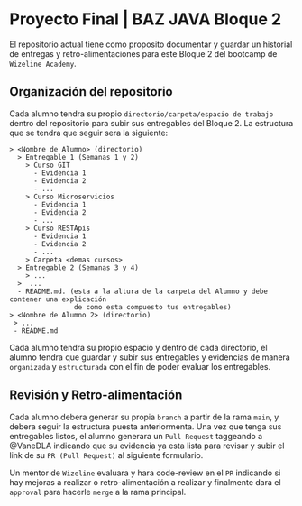 # Proyecto Final | BAZ JAVA Bloque 2

El repositorio actual tiene como proposito documentar y guardar un historial de entregas 
y retro-alimentaciones para este Bloque 2 del bootcamp de `Wizeline Academy`.

## Organización del repositorio

Cada alumno tendra su propio `directorio/carpeta/espacio de trabajo` dentro del repositorio para subir sus entregables del Bloque 2. 
La estructura que se tendra que seguir sera la siguiente:
```
> <Nombre de Alumno> (directorio)
  > Entregable 1 (Semanas 1 y 2)
    > Curso GIT
      - Evidencia 1
      - Evidencia 2
      - ...
    > Curso Microservicios
      - Evidencia 1
      - Evidencia 2
      - ...
    > Curso RESTApis
      - Evidencia 1
      - Evidencia 2
      - ...
    > Carpeta <demas cursos>
  > Entregable 2 (Semanas 3 y 4)
    > ...
  >  ...
  - README.md. (esta a la altura de la carpeta del Alumno y debe contener una explicación 
                de como esta compuesto tus entregables)
> <Nombre de Alumno 2> (directorio)
 > ...
 - README.md
```
Cada alumno tendra su propio espacio y dentro de cada directorio, el alumno tendra que guardar y subir sus entregables y evidencias de manera `organizada` y
`estructurada` con el fin de poder evaluar los entregables.

## Revisión y Retro-alimentación

Cada alumno debera generar su propia `branch` a partir de la rama `main`, y debera seguir la estructura puesta anteriormenta. Una vez que tenga sus 
entregables listos, el alumno generara un `Pull Request` taggeando a @VaneDLA indicando que su evidencia ya esta lista para revisar y subir 
el link de su `PR (Pull Request)` al siguiente formulario. 

Un mentor de `Wizeline` evaluara y hara code-review en el `PR` indicando si hay mejoras a realizar o retro-alimentación a realizar y finalmente dara el 
`approval` para hacerle `merge` a la rama principal.
